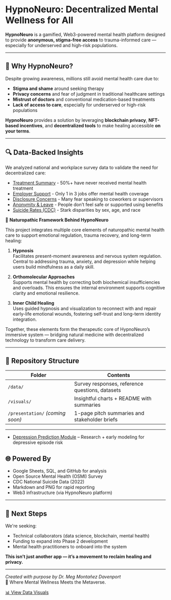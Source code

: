 # HypnoNeuro: Decentralized Mental Wellness for All

**HypnoNeuro** is a gamified, Web3-powered mental health platform designed to provide **anonymous, stigma-free access** to trauma-informed care — especially for underserved and high-risk populations.

---

## 🧠 Why HypnoNeuro?

Despite growing awareness, millions still avoid mental health care due to:

- **Stigma and shame** around seeking therapy
- **Privacy concerns** and fear of judgment in traditional healthcare settings
- **Mistrust of doctors** and conventional medication-based treatments
- **Lack of access to care**, especially for underserved or high-risk populations


**HypnoNeuro** provides a solution by leveraging **blockchain privacy**, **NFT-based incentives**, and **decentralized tools** to make healing accessible **on your terms**.

---

## 🔍 Data-Backed Insights

We analyzed national and workplace survey data to validate the need for decentralized care:

- [Treatment Summary](visuals/visuals_overview_mental_health_data_insights.md) - 50%+ have never received mental health treatment
- [Employer Support](visuals/visuals_overview_mental_health_data_insights.md) - Only 1 in 3 jobs offer mental health coverage
- [Disclosure Concerns](visuals/visuals_overview_mental_health_data_insights.md) - Many fear speaking to coworkers or supervisors
- [Anonymity & Leave](visuals/visuals_overview_mental_health_data_insights.md) - People don’t feel safe or supported using benefits
- [Suicide Rates (CDC)](visuals/visuals_overview_mental_health_data_insights.md) - Stark disparities by sex, age, and race


🧠 **Naturopathic Framework Behind HypnoNeuro**

This project integrates multiple core elements of naturopathic mental health care to support emotional regulation, trauma recovery, and long-term healing:

1. **Hypnosis**  
   Facilitates present-moment awareness and nervous system regulation. Central to addressing trauma, anxiety, and depression while helping users build mindfulness as a daily skill.

2. **Orthomolecular Approaches**  
   Supports mental health by correcting both biochemical insufficiencies and overloads. This ensures the internal environment supports cognitive clarity and emotional resilience.

3. **Inner Child Healing**  
   Uses guided hypnosis and visualization to reconnect with and repair early-life emotional wounds, fostering self-trust and long-term identity integration.

Together, these elements form the therapeutic core of HypnoNeuro’s immersive system — bridging natural medicine with decentralized technology to transform care delivery.


---

## 📁 Repository Structure

| Folder       | Contents                                       |
|--------------|------------------------------------------------|
| `/data/`     | Survey responses, reference questions, datasets |
| `/visuals/`  | Insightful charts + README with summaries      |
| `/presentation/` *(coming soon)* | 1-page pitch summaries and stakeholder briefs |

---

- [Depression Prediction Module](mental_health_models/depression_prediction/README.md) – Research + early modeling for depressive episode risk


## 🌐 Powered By

- Google Sheets, SQL, and GitHub for analysis
- Open Source Mental Health (OSMI) Survey
- CDC National Suicide Data (2022)
- Markdown and PNG for rapid reporting
- Web3 infrastructure (via HypnoNeuro platform)

---

## 📣 Next Steps

We're seeking:

- Technical collaborators (data science, blockchain, mental health)
- Funding to expand into Phase 2 development
- Mental health practitioners to onboard into the system

**This isn’t just another app — it’s a movement to reclaim healing and privacy.**

---

*Created with purpose by Dr. Meg Montañez Davenport*  
🧬 Where Mental Wellness Meets the Metaverse.

[📊 View Data Visuals](https://github.com/Where-Mental-Wellness-Meets-Metaverse/HypnoNeuro/tree/main/visuals)



